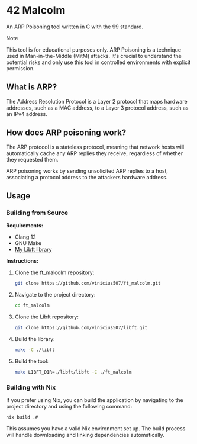 # 42 Malcolm

An ARP Poisoning tool written in C with the 99 standard.

> [!NOTE]
>
> This tool is for educational purposes only. ARP Poisoning is a technique used
> in Man-in-the-Middle (MitM) attacks. It's crucial to understand the potential
> risks and only use this tool in controlled environments with explicit
> permission.

## What is ARP?

The Address Resolution Protocol is a Layer 2 protocol that maps hardware
addresses, such as a MAC address, to a Layer 3 protocol address, such as an
IPv4 address.

## How does ARP poisoning work?

The ARP protocol is a stateless protocol, meaning that network hosts will
automatically cache any ARP replies they receive, regardless of whether they
requested them.

ARP poisoning works by sending unsolicited ARP replies to a host, associating
a protocol address to the attackers hardware address.

## Usage

### Building from Source

**Requirements:**

- Clang 12
- GNU Make
- [My Libft library](https://github.com/vinicius507/libft)

**Instructions:**

1. Clone the ft_malcolm repository:

   ```bash
   git clone https://github.com/vinicius507/ft_malcolm.git
   ```

2. Navigate to the project directory:

   ```bash
   cd ft_malcolm
   ```

3. Clone the Libft repository:

   ```bash
   git clone https://github.com/vinicius507/libft.git
   ```

4. Build the library:

   ```bash
   make -C ./libft
   ```

5. Build the tool:

   ```bash
   make LIBFT_DIR=./libft/libft -C ./ft_malcolm
   ```

### Building with Nix

If you prefer using Nix, you can build the application by navigating to the
project directory and using the following command:

```bash
nix build .#
```

This assumes you have a valid Nix environment set up. The build process will
handle downloading and linking dependencies automatically.
